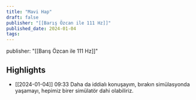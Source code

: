 ```yaml
---
title: "Mavi Hap"
draft: false
publisher: "[[Barış Özcan ile 111 Hz]]"
published_date: 2024-01-04
tags:
---
```

publisher: "[[Barış Özcan ile 111 Hz]]"


## Highlights
* [[2024-01-04]] 09:33  Daha da iddialı konuşayım, bırakın simülasyonda yaşamayı, hepimiz birer simülatör dahi olabiliriz.

